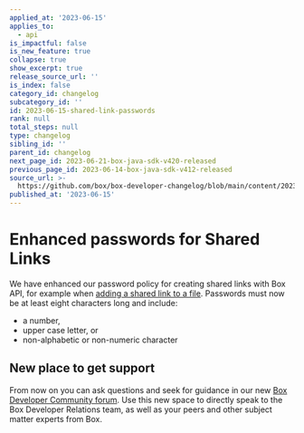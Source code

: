 ```yaml
---
applied_at: '2023-06-15'
applies_to:
  - api
is_impactful: false
is_new_feature: true
collapse: true
show_excerpt: true
release_source_url: ''
is_index: false
category_id: changelog
subcategory_id: ''
id: 2023-06-15-shared-link-passwords
rank: null
total_steps: null
type: changelog
sibling_id: ''
parent_id: changelog
next_page_id: 2023-06-21-box-java-sdk-v420-released
previous_page_id: 2023-06-14-box-java-sdk-v412-released
source_url: >-
  https://github.com/box/box-developer-changelog/blob/main/content/2023/06-15-shared-link-passwords.md
published_at: '2023-06-15'
---
```

# Enhanced passwords for Shared Links

We have enhanced our password policy for creating shared links with Box API, for example when [adding a shared link to a file][1].
Passwords must now be at least eight characters long and include:

* a number,
* upper case letter, or
* non-alphabetic or non-numeric character

<!-- more -->

## New place to get support

From now on you can ask questions and seek for guidance in our new [Box Developer Community forum][2]. Use this new space to  directly speak to the Box Developer Relations team, as well as your peers and other subject matter experts from Box.

[1]: e://put-files-id--add-shared-link#param-shared_link-password
[2]: https://forum.box.com/